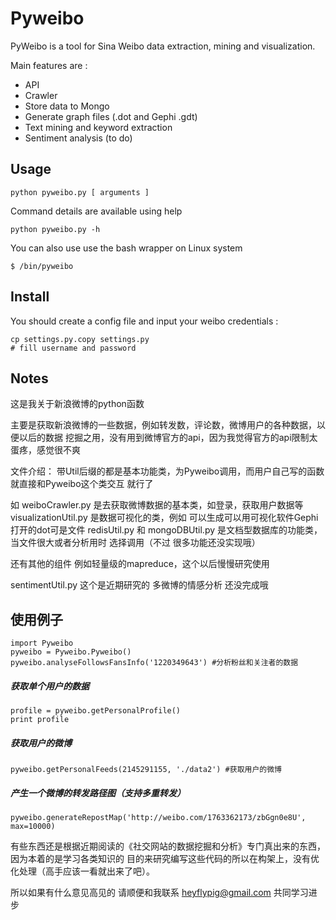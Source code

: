 # Pyweibo

PyWeibo is a tool for Sina Weibo data extraction, mining and visualization. 

Main features are :

* API
* Crawler
* Store data to Mongo
* Generate graph files (.dot and Gephi .gdt)
* Text mining and keyword extraction
* Sentiment analysis (to do)


## Usage

    python pyweibo.py [ arguments ]  

Command details are available using help
    
    python pyweibo.py -h


You can also use use the bash wrapper on Linux system

    $ /bin/pyweibo


## Install

You should create a config file and input your weibo credentials :

    cp settings.py.copy settings.py
    # fill username and password


## Notes

这是我关于新浪微博的python函数

主要是获取新浪微博的一些数据，例如转发数，评论数，微博用户的各种数据，以便以后的数据 挖掘之用，没有用到微博官方的api，因为我觉得官方的api限制太蛋疼，感觉很不爽

文件介绍： 带Util后缀的都是基本功能类，为Pyweibo调用，而用户自己写的函数就直接和Pyweibo这个类交互 就行了

如 weiboCrawler.py 是去获取微博数据的基本类，如登录，获取用户数据等 visualizationUtil.py 是数据可视化的类，例如 可以生成可以用可视化软件Gephi打开的dot可是文件 redisUtil.py 和 mongoDBUtil.py 是文档型数据库的功能类，当文件很大或者分析用时 选择调用（不过 很多功能还没实现哦）

还有其他的组件 例如轻量级的mapreduce，这个以后慢慢研究使用

sentimentUtil.py 这个是近期研究的 多微博的情感分析 还没完成哦

## 使用例子


    import Pyweibo
    pyweibo = Pyweibo.Pyweibo() pyweibo.analyseFollowsFansInfo('1220349643') #分析粉丝和关注者的数据

##### 获取单个用户的数据

    profile = pyweibo.getPersonalProfile() 
    print profile

##### 获取用户的微博

    pyweibo.getPersonalFeeds(2145291155, './data2') #获取用户的微博

##### 产生一个微博的转发路径图（支持多重转发）
  
    pyweibo.generateRepostMap('http://weibo.com/1763362173/zbGgn0e8U', max=10000) 

有些东西还是根据近期阅读的《社交网站的数据挖掘和分析》专门真出来的东西，因为本着的是学习各类知识的 目的来研究编写这些代码的所以在构架上，没有优化处理（高手应该一看就出来了吧）。

所以如果有什么意见高见的 请顺便和我联系 heyflypig@gmail.com 共同学习进步